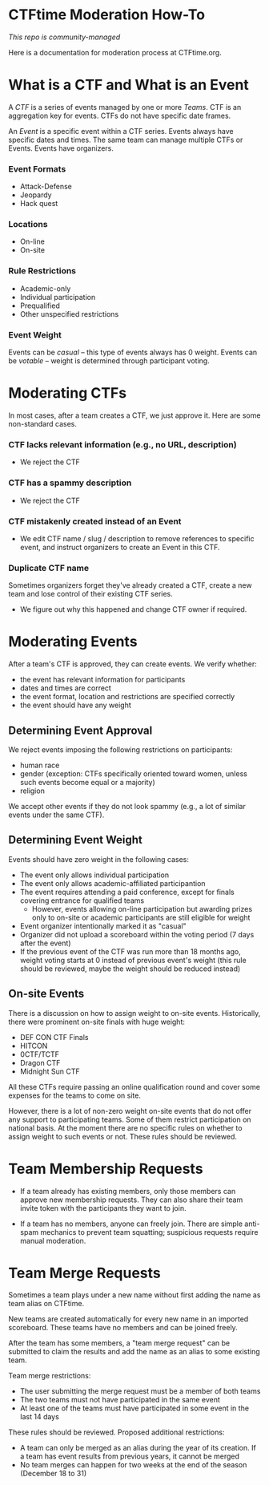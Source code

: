 CTFtime Moderation How-To
=========================

*This repo is community-managed*

Here is a documentation for moderation process at CTFtime.org.


What is a CTF and What is an Event
==================================

A *CTF* is a series of events managed by one or more *Teams*. CTF is an aggregation key for events.
CTFs do not have specific date frames.

An *Event* is a specific event within a CTF series. Events always have specific dates and times.
The same team can manage multiple CTFs or Events.
Events have organizers.

### Event Formats
* Attack-Defense
* Jeopardy
* Hack quest

### Locations
* On-line
* On-site

### Rule Restrictions
* Academic-only
* Individual participation
* Prequalified
* Other unspecified restrictions

### Event Weight
Events can be *casual* – this type of events always has 0 weight.
Events can be *votable* – weight is determined through participant voting.


Moderating CTFs
===============

In most cases, after a team creates a CTF, we just approve it.
Here are some non-standard cases.

### CTF lacks relevant information (e.g., no URL, description)
* We reject the CTF

### CTF has a spammy description
* We reject the CTF

### CTF mistakenly created instead of an Event
* We edit CTF name / slug / description to remove references to specific event, and instruct organizers to create an Event in this CTF.

### Duplicate CTF name
Sometimes organizers forget they've already created a CTF, create a new team and lose control of their existing CTF series.
* We figure out why this happened and change CTF owner if required.


Moderating Events
=================

After a team's CTF is approved, they can create events.
We verify whether:
* the event has relevant information for participants
* dates and times are correct
* the event format, location and restrictions are specified correctly
* the event should have any weight

## Determining Event Approval

We reject events imposing the following restrictions on participants:
 - human race
 - gender (exception: CTFs specifically oriented toward women, unless such events become equal or a majority)
 - religion

We accept other events if they do not look spammy (e.g., a lot of similar events under the same CTF).

## Determining Event Weight

Events should have zero weight in the following cases:

* The event only allows individual participation
* The event only allows academic-affiliated participantion
* The event requires attending a paid conference, except for finals covering entrance for qualified teams
    * However, events allowing on-line participation but awarding prizes only to on-site or academic participants are still eligible for weight
* Event organizer intentionally marked it as "casual"
* Organizer did not upload a scoreboard within the voting period (7 days after the event)
* If the previous event of the CTF was run more than 18 months ago, weight voting starts at 0 instead of previous event's weight (this rule should be reviewed, maybe the weight should be reduced instead)

## On-site Events

There is a discussion on how to assign weight to on-site events. Historically, there were prominent on-site finals with huge weight:
* DEF CON CTF Finals
* HITCON
* 0CTF/TCTF
* Dragon CTF
* Midnight Sun CTF

All these CTFs require passing an online qualification round and cover some expenses for the teams to come on site.

However, there is a lot of non-zero weight on-site events that do not offer any support to participating teams. Some of them restrict participation on national basis. At the moment there are no specific rules on whether to assign weight to such events or not.
These rules should be reviewed.


Team Membership Requests
========================

* If a team already has existing members, only those members can approve new membership requests. They can also share their team invite token with the participants they want to join.

* If a team has no members, anyone can freely join. There are simple anti-spam mechanics to prevent team squatting; suspicious requests require manual moderation.


Team Merge Requests
===================

Sometimes a team plays under a new name without first adding the name as team alias on CTFtime.

New teams are created automatically for every new name in an imported scoreboard. These teams have no members and can be joined freely.

After the team has some members, a "team merge request" can be submitted to claim the results and add the name as an alias to some existing team.

Team merge restrictions:
* The user submitting the merge request must be a member of both teams
* The two teams must not have participated in the same event
* At least one of the teams must have participated in some event in the last 14 days

These rules should be reviewed. Proposed additional restrictions:
* A team can only be merged as an alias during the year of its creation. If a team has event results from previous years, it cannot be merged
* No team merges can happen for two weeks at the end of the season (December 18 to 31)
